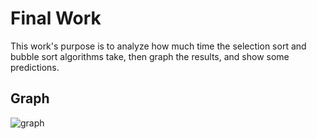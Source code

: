 # Final Work
This work's purpose is to analyze how much time the selection sort and bubble sort algorithms take, then graph the results, and show some predictions.
## Graph
![graph](https://github.com/user-attachments/assets/1e082649-9aa9-481a-9d1c-9bbb07ce00a7)
